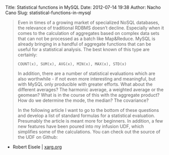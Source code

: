 Title: Statistical functions in MySQL
Date: 2012-07-14 19:38
Author: Nacho Cano
Slug: statistical-functions-in-mysql

> Even in times of a growing market of specialized NoSQL databases, the
> relevance of traditional RDBMS doesn’t decline. Especially when it
> comes to the calculation of aggregates based on complex data sets that
> can not be processed as a batch like Map&Reduce. MySQL is already
> bringing in a handful of aggregate functions that can be useful for a
> statistical analysis. The best known of this type are certainly:
>
>     COUNT(x), SUM(x), AVG(x), MIN(x), MAX(x), STD(x)
>
> In addition, there are a number of statistical evaluations which are
> also worthwhile - if not even more interesting and meaningful, but
> with MySQL only producible with greater efforts. What about the
> different averages? The harmonic average, a weighted average or the
> geomean? What is in the course of this with the aggregate product? How
> do we determine the mode, the median? The covariance?
>
> In the following article I want to go to the bottom of these questions
> and develop a list of standard formulas for a statistical evaluation.
> Presumably the article is meant more for beginners. In addition, a few
> new features have been poured into my infusion UDF, which simplifies
> some of the calculations. You can check out the source of the UDF on
> Github:

- Robert Eisele | [xarg.org][]

  [xarg.org]: http://www.xarg.org/2012/07/statistical-functions-in-mysql/
    "Statistical functions in MySQL"
